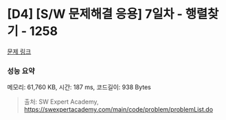# [D4] [S/W 문제해결 응용] 7일차 - 행렬찾기 - 1258 

[문제 링크](https://swexpertacademy.com/main/code/problem/problemDetail.do?contestProbId=AV18LoAqItcCFAZN) 

### 성능 요약

메모리: 61,760 KB, 시간: 187 ms, 코드길이: 938 Bytes



> 출처: SW Expert Academy, https://swexpertacademy.com/main/code/problem/problemList.do